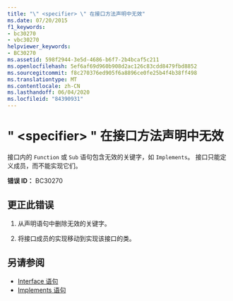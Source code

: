 ```yaml
---
title: "\" <specifier> \" 在接口方法声明中无效"
ms.date: 07/20/2015
f1_keywords:
- bc30270
- vbc30270
helpviewer_keywords:
- BC30270
ms.assetid: 598f2944-3e5d-4686-b6f7-2b4bcaf5c211
ms.openlocfilehash: 5ef6af69d960b908d2ac126c83cdd8479fbd8852
ms.sourcegitcommit: f8c270376ed905f6a8896ce0fe25b4f4b38ff498
ms.translationtype: MT
ms.contentlocale: zh-CN
ms.lasthandoff: 06/04/2020
ms.locfileid: "84390931"
---
```

# <a name="specifier-is-not-valid-on-an-interface-method-declaration"></a>" \<specifier> " 在接口方法声明中无效
接口内的 `Function` 或 `Sub` 语句包含无效的关键字，如 `Implements`。 接口只能定义成员，而不能实现它们。  
  
 **错误 ID：** BC30270  
  
## <a name="to-correct-this-error"></a>更正此错误  
  
1. 从声明语句中删除无效的关键字。  
  
2. 将接口成员的实现移动到实现该接口的类。  
  
## <a name="see-also"></a>另请参阅

- [Interface 语句](../language-reference/statements/interface-statement.md)
- [Implements 语句](../language-reference/statements/implements-statement.md)
